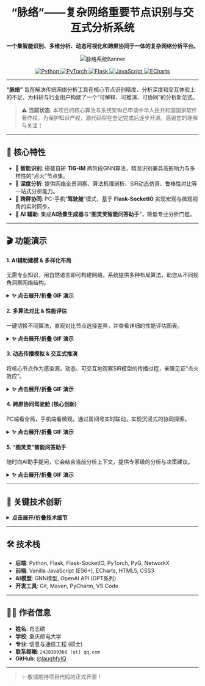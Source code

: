 <div align="center">
 
  <h1>“脉络”——复杂网络重要节点识别与交互式分析系统</h1>
  
  <p>
    <strong>一个集智能识别、多维分析、动态可视化和跨屏协同于一体的复杂网络分析平台。</strong>
  </p>
   <img src="https://github.com/user-attachments/assets/af200553-6c5f-450b-ba77-2db663f1d5f7" alt="脉络系统Banner" width="800"/>

  <p>
    <a href="#-技术栈-️">
      <img src="https://img.shields.io/badge/Python-3776AB?style=for-the-badge&logo=python&logoColor=white" alt="Python"/>
      <img src="https://img.shields.io/badge/PyTorch-EE4C2C?style=for-the-badge&logo=pytorch&logoColor=white" alt="PyTorch"/>
      <img src="https://img.shields.io/badge/Flask-000000?style=for-the-badge&logo=flask&logoColor=white" alt="Flask"/>
      <img src="https://img.shields.io/badge/JavaScript-F7DF1E?style=for-the-badge&logo=javascript&logoColor=black" alt="JavaScript"/>
      <img src="https://img.shields.io/badge/ECharts-D74D45?style=for-the-badge&logo=apacheecharts&logoColor=white" alt="ECharts"/>
    </a>
  </p>
</div>

---

**“脉络”** 旨在解决传统网络分析工具在核心节点识别精度、分析深度和交互体验上的不足，为科研与行业用户构建了一个“可解释、可推演、可协同”的分析新范式。

> ⚠️ **当前状态**: 本项目的核心算法与系统架构已申请中华人民共和国国家软件著作权。为保护知识产权，源代码将在登记完成后逐步开源。感谢您的理解与关注！

---

## 🌟 核心特性

-   **🧠 智能识别**: 搭载自研 **TIG-IM** 两阶段GNN算法，精准识别兼具高影响力与多样性的“点火”节点集。
-   **🔬 深度分析**: 提供网络全景洞察、算法机理剖析、SIR动态仿真、鲁棒性对比等一站式分析能力。
-   **📱 跨屏协同**: PC-手机“**驾驶舱**”模式，基于 **Flask-SocketIO** 实现宏观与微观视角的实时同步。
-   **🤖 AI 辅助**: 集成**AI场景生成器**与“**图灵灵智能问答助手**”，降低专业分析门槛。

---

## 🎬 功能演示

#### 1. AI辅助建模 & 多样化布局
无需专业知识，用自然语言即可构建网络。系统提供多种布局算法，助您从不同视角洞察网络结构。

<details>
  <summary><strong>✨ 点击展开/折叠 GIF 演示</strong></summary>
  
  **AI 智能建模**
  
  ![AI辅助建模](https://github.com/user-attachments/assets/3bbeb61b-d113-4570-aced-97843b26bae2)

  **多样化可视化布局**
  | **力引导布局** | **社区感知布局** |
  | :---: | :---: |
  | <img src="动画2.gif" width="400" /> | <img src="动画3.gif" width="400" /> |
  | **环形布局** | **随机布局** |
  | :---: | :---: |
  | <img src="动画4.gif" width="400" /> | <img src="动画5.gif" width="400" /> |

</details>

#### 2. 多算法对比 & 性能评估
一键切换不同算法，直观对比节点选择差异，并查看详细的性能评估图表。

<details>
  <summary><strong>✨ 点击展开/折叠 GIF 演示</strong></summary>
  
  **节点高亮切换**
  ![多算法识别结果对比演示](动画6.gif)

  **性能对比图表**
  ![性能对比图表](https://github.com/user-attachments/assets/f1e3a414-5225-41f1-b9b9-2bdfbdae7b5a)

</details>


#### 3. 动态传播模拟 & 交互式推演
将核心节点作为感染源，动态、可交互地观察SIR模型的传播过程，亲眼见证“点火效应”。

<details>
  <summary><strong>✨ 点击展开/折叠 GIF 演示</strong></summary>
  
  ![Sir病毒扩散演示](动画7.gif)

</details>

#### 4. 跨屏协同驾驶舱 (核心创新)
PC端看全局，手机端看微观。通过房间号实时联动，实现沉浸式的协同探索。

<details>
  <summary><strong>✨ 点击展开/折叠 GIF 演示</strong></summary>
  
  ![跨屏协同](动画9.gif)

</details>

#### 5. “图灵灵”智能问答助手
随时向AI助手提问，它会结合当前分析上下文，提供专家级的分析与决策建议。

<details>
  <summary><strong>✨ 点击展开/折叠 GIF 演示</strong></summary>
  
  ![AI助手](https://github.com/user-attachments/assets/4bdb88fe-c602-4be6-b6e7-b9882a6b9e5e)

</details>

---

## 🚀 关键技术创新

<details>
  <summary><strong>点击展开/折叠技术细节</strong></summary>
  
  1.  **基于图神经网络的双阶段框架 TIG-IM算法**。第一阶段构建多任务学习的全局评分器（GAT），同时回归SIR传播分与3D Bridging中心性，高效筛选候选池。第二阶段设计局部选择器，引入度惩罚与多样性正则的复合损失，精选出拓扑分散且传播潜力互补的最终种子集。

  2.  **“后端计算布局”架构**。在服务器端通过 **NetworkX** 预计算并固化网络布局坐标，解决前端动态可视化不稳定的难题，保障了跨设备交互的健壮性与数据精确性。

  3.  **构建高度整合的分析平台**。在Web平台内整合AI辅助、算法剖析、动态仿真与跨端协作，打造了一个可解释、可推演、可协同的复杂网络分析新范式。

</details>

---

## 🛠️ 技术栈 
-   **后端**: Python, Flask, Flask-SocketIO, PyTorch, PyG, NetworkX
-   **前端**: Vanilla JavaScript (ES6+), ECharts, HTML5, CSS3
-   **AI模型**: GNN模型, OpenAI API (GPT系列)
-   **开发工具**: Git, Maven, PyCharm, VS Code

---

## 🧑‍💻 作者信息

-   **姓名**: 肖志砺
-   **学校**: 重庆邮电大学
-   **专业**: 信息与通信工程 (硕士)
-   **联系邮箱**: `2428389368 [at] qq.com`
-   **GitHub**: [@laughfyIQ](https://github.com/laughfyIQ)

---

> ✨ 敬请期待项目代码的正式开源！
